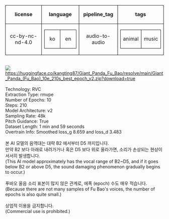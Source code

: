 <table style="text-align: center; border: 1px; border-collapse: collapse; border-spacing: 0px;"><tbody><tr><td style="text-align: center; width: 25%; border: 1px solid rgb(0, 0, 0);"><p style="text-align: center;"><b>license</b></p></td><td style="text-align: center; width: 25%; border: 1px solid rgb(0, 0, 0);"><p style="text-align: center;"><b>language</b></p></td><td style="text-align: center; width: 25%; border: 1px solid rgb(0, 0, 0);"><p style="text-align: center;"><b>pipeline_tag</b></p></td><td style="text-align: center; width: 25%; border: 1px solid rgb(0, 0, 0);"><p style="text-align: center;"><b>tags</b></p></td></tr><tr><td style="text-align: center; width: 25%; border: 1px solid rgb(0, 0, 0);"><p style="text-align: center;">cc-by-nc-nd-4.0</p></td><td style="text-align: center; width: 25%; border: 1px solid rgb(0, 0, 0);"><p style="text-align: center;"><div style="text-align: center;"><span style="text-align: center"><table style="text-align: center; border: 1px; border-collapse: collapse; border-spacing: 0px;"><tbody><tr><td style="text-align: center; width: 25%; border: 1px solid rgb(0, 0, 0);"><p style="text-align: center;">ko</p></td><td style="text-align: center; width: 25%; border: 1px solid rgb(0, 0, 0);"><p style="text-align: center;">en</p></td></tr></tbody></table></span></div></p></td><td style="text-align: center; width: 25%; border: 1px solid rgb(0, 0, 0);"><p style="text-align: center;">audio-to-audio</p></td><td style="text-align: center; width: 25%; border: 1px solid rgb(0, 0, 0);"><p style="text-align: center;"><div style="text-align: center;"><span style="text-align: center"><table style="text-align: center; border: 1px; border-collapse: collapse; border-spacing: 0px;"><tbody><tr><td style="text-align: center; width: 25%; border: 1px solid rgb(0, 0, 0);"><p style="text-align: center;">animal</p></td><td style="text-align: center; width: 25%; border: 1px solid rgb(0, 0, 0);"><p style="text-align: center;">music</p></td></tr></tbody></table></span></div></p></td></tr></tbody></table>
<br>
<img src=https://huggingface.co/kangting87/Giant_Panda_Fu_Bao/resolve/main/Giant_Panda_(Fu_Bao).png>
<br>
<a href="https://huggingface.co/kangting87/Giant_Panda_Fu_Bao/resolve/main/Giant_Panda_(Fu_Bao)_10e_210s_best_epoch_v2.zip?download=true" target="_blank">https://huggingface.co/kangting87/Giant_Panda_Fu_Bao/resolve/main/Giant_Panda_(Fu_Bao)_10e_210s_best_epoch_v2.zip?download=true</a>
<br>
<br>
Technology: RVC
<br>
Extraction Type: rmvpe
<br>
Number of Epochs: 10
<br>
Steps: 210
<br>
Model Architecture: v2
<br>
Sampling Rate: 48k
<br>
Pitch Guidance: True
<br>
Dataset Length: 1 min and 59 seconds
<br>
Overtrain Info: Smoothed loss_g 8.659 and loss_d 3.483
<br>
<br>
본 AI 모델의 음역대는 대략 B2 에서부터 D5 까지입니다.
<br>
만약 B2 보다 아래로 내려가거나 혹은 D5 보다 위로 올라가면, 소리가 손상되는 현상이 서서히 발생합니다.
<br>
(This AI model approximately has the vocal range of B2~D5, and if it goes below B2 or above D5, the sound damaging phenomenon gradually begins to occur.)
<br>
<br>
푸바오 울음 소리 표본이 많지 않은 관계로, 에폭 (epoch) 수도 매우 적습니다.
<br>
(Because there are not many samples of Fu Bao's voices, the number of epochs is also quite small.)
<br>
<br>
상업적 이용을 금지합니다.
<br>
(Commercial use is prohibited.)